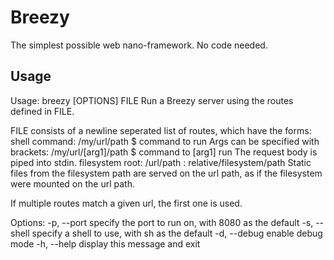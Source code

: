# Breezy
The simplest possible web nano-framework. No code needed.

## Usage
Usage: breezy [OPTIONS] FILE
Run a Breezy server using the routes defined in FILE.

FILE consists of a newline seperated list of routes, which have the forms:
  shell command:
      /my/url/path $ command to run
    Args can be specified with brackets:
      /my/url/[arg1]/path $ command to [arg1] run
    The request body is piped into stdin.
  filesystem root:
      /url/path : relative/filesystem/path
    Static files from the filesystem path are served on the url path, as if the
    filesystem were mounted on the url path.

If multiple routes match a given url, the first one is used.

Options:
  -p, --port     specify the port to run on, with 8080 as the default
  -s, --shell    specify a shell to use, with sh as the default
  -d, --debug    enable debug mode
  -h, --help     display this message and exit

